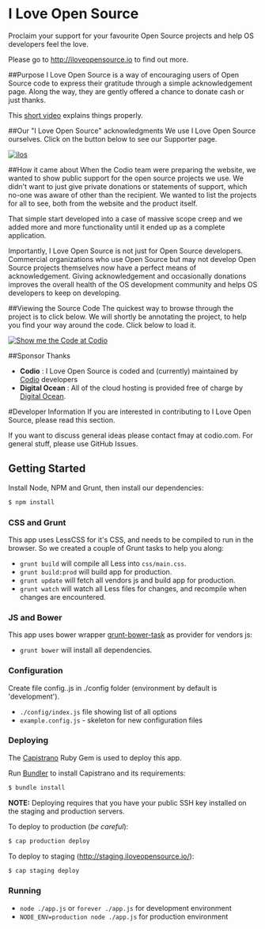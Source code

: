 I Love Open Source
=====================

Proclaim your support for your favourite Open Source projects and help OS developers feel the love.

Please go to http://iloveopensource.io to find out more.

##Purpose
I Love Open Source is a way of encouraging users of Open Source code to express their gratitude through a simple acknowledgement page. Along the way, they are gently offered a chance to donate cash or just thanks.

This [short video](https://vimeo.com/75609049?autoplay=1) explains things properly.

##Our "I Love Open Source" acknowledgments
We use I Love Open Source ourselves. Click on the button below to see our Supporter page.

[![ilos](https://github.com/codio/iloveopensource/blob/master/public/images/logo-lightbg.png?raw=true)](http://www.iloveopensource.io/projects/523c6c7f861be7020000000d)

##How it came about
When the Codio team were preparing the website, we wanted to show public support for the open source projects we use. We didn't want to just give private donations or statements of support, which no-one was aware of other than the recipient. We wanted to list the projects for all to see, both from the website and the product itself.

That simple start developed into a case of massive scope creep and we added more and more functionality until it ended up as a complete application.

Importantly, I Love Open Source is not just for Open Source developers. Commercial organizations who use Open Source but may not develop Open Source projects themselves now have a perfect means of acknowledgement. Giving acknowledgement and occasionally donations improves the overall health of the OS development community and helps OS developers to keep on developing.

##Viewing the Source Code
The quickest way to browse through the project is to click below. We will shortly be annotating the project, to help you find your way around the code. Click below to load it.

[![Show me the Code at Codio](https://codio-public.s3.amazonaws.com/sharing/show-me-the-code.png)](https://codio.com/codio/iloveopensource)

##Sponsor Thanks
- **Codio** : I Love Open Source is coded and (currently) maintained by [Codio](http://codio.com) developers
- **Digital Ocean** : All of the cloud hosting is provided free of charge by [Digital Ocean](http://www.digitalocean.com).

#Developer Information
If you are interested in contributing to I Love Open Source, please read this section. 

If you want to discuss general ideas please contact fmay at codio.com. For general stuff, please use GitHub Issues.

## Getting Started
Install Node, NPM and Grunt, then install our dependencies:

```bash
$ npm install
```

### CSS and Grunt

This app uses LessCSS for it's CSS, and needs to be compiled to run in the browser. So we created a couple of Grunt tasks to help you along:

 - `grunt build` will compile all Less into `css/main.css`.
 - `grunt build:prod` will build app for production.
 - `grunt update` will fetch all vendors js and build app for production.
 - `grunt watch` will watch all Less files for changes, and recompile when changes are encountered.

### JS and Bower

This app uses bower wrapper [grunt-bower-task](https://github.com/yatskevich/grunt-bower-task) as provider for vendors js:

 - `grunt bower` will install all dependencies.

### Configuration

Create file config.<your environment name>.js in ./config folder (environment by default is 'development').

 - `./config/index.js` file showing list of all options
 - `example.config.js` - skeleton for new configuration files

### Deploying

The [Capistrano](http://capistranorb.com/) Ruby Gem is used to deploy this app.

Run [Bundler](http://gembundler.com/) to install Capistrano and its requirements:

```bash
$ bundle install
```
**NOTE:** Deploying requires that you have your public SSH key installed on the staging and production servers.

To deploy to production (_be careful_):

```bash
$ cap production deploy
```

To deploy to staging (http://staging.iloveopensource.io/):

```bash
$ cap staging deploy
```

### Running

 - `node ./app.js` or `forever ./app.js` for development environment
 - `NODE_ENV=production node ./app.js` for production environment

